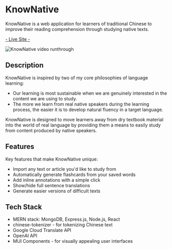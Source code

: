 # KnowNative

KnowNative is a web application for learners of traditional Chinese to improve their reading comprehension through studying native texts.

[ - Live Site - ](https://knownative-730586de0f29.herokuapp.com/)

![KnowNative video runthrough](public/images/kn-runthru.gif)

## Description

KnowNative is inspired by two of my core philosophies of language learning: 

* Our learning is most sustainable when we are genuinely interested in the content we are using to study.
* The more we learn from real native speakers during the learning process, the easier it is to develop natural fluency in a target language.

KnowNative is designed to move learners away from dry textbook material into the world of real language by providing them a means to easily study from content produced by native speakers.

## Features

Key features that make KnowNative unique:
- Import any text or article you'd like to study from
- Automatically generate flashcards from your saved words
- Add inline annotations with a simple click
- Show/hide full sentence translations
- Generate easier versions of difficult texts

## Tech Stack
- MERN stack: MongoDB, Express.js, Node.js, React
- chinese-tokenizer - for tokenizing Chinese text
- Google Cloud Translate API
- OpenAI API
- MUI Components - for visually appealing user interfaces

